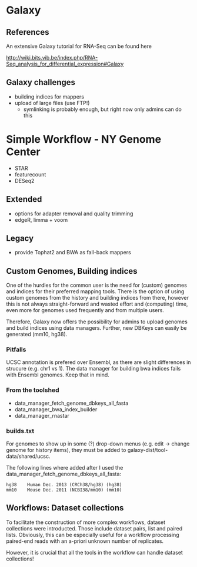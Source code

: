 # Galaxy

## References
An extensive Galaxy tutorial for RNA-Seq can be found here

http://wiki.bits.vib.be/index.php/RNA-Seq_analysis_for_differential_expression#Galaxy

## Galaxy challenges

* building indices for mappers
* upload of large files (use FTP!)
	* symlinking is probably enough, but right now only admins can do this

# Simple Workflow - NY Genome Center

* STAR
* featurecount
* DESeq2

## Extended

* options for adapter removal and quality trimming
* edgeR, limma + voom

## Legacy

* provide Tophat2 and BWA as fall-back mappers

## Custom Genomes, Building indices

One of the hurdles for the common user is the need for (custom) genomes and indices for their preferred mapping tools.
There is the option of using custom genomes from the history and building indices from there, however this is not always
straight-forward and wasted effort and (computing) time, even more for genomes used frequently and from multiple users.

Therefore, Galaxy now offers the possibility for admins to upload genomes and build indices using data managers.
Further, new DBKeys can easily be generated (mm10, hg38).

### Pitfalls
UCSC annotation is prefered over Ensembl, as there are slight differences in strucure (e.g. chr1 vs 1). 
The data manager for building bwa indices fails with Ensembl genomes. Keep that in mind.

### From the toolshed

* data_manager_fetch_genome_dbkeys_all_fasta
* data_manager_bwa_index_builder
* data_manager_rnastar

### builds.txt
For genomes to show up in some (?) drop-down menus (e.g. edit -> change genome for history items), they must be added to galaxy-dist/tool-data/shared/ucsc.

The following lines where added after I used the data_manager_fetch_genome_dbkeys_all_fasta:

```
hg38	Human Dec. 2013	(CRCh38/hg38) (hg38)
mm10	Mouse Dec. 2011 (NCBI38/mm10) (mm10)
```

## Workflows: Dataset collections

To facilitate the construction of more complex workflows, dataset collections were introducted.
Those include dataset pairs, list and paired lists. Obviously, this can be especially useful for a workflow
processing paired-end reads with an a-priori unknown number of replicates.

However, it is crucial that all the tools in the workflow can handle dataset collections!

